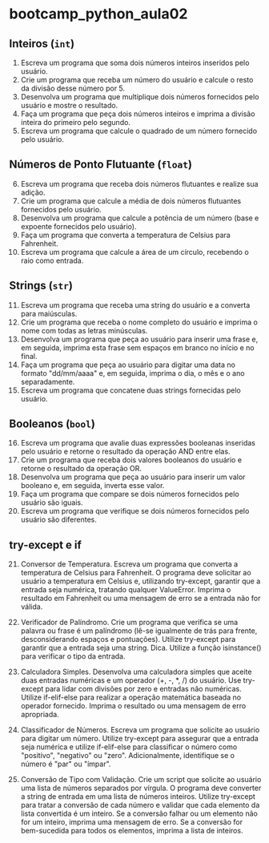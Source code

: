  # bootcamp_python_aula02

 ## Inteiros (`int`)

 1. Escreva um programa que soma dois números inteiros inseridos pelo usuário.
 2. Crie um programa que receba um número do usuário e calcule o resto da divisão desse número por 5.
 3. Desenvolva um programa que multiplique dois números fornecidos pelo usuário e mostre o resultado.
 4. Faça um programa que peça dois números inteiros e imprima a divisão inteira do primeiro pelo segundo.
 5. Escreva um programa que calcule o quadrado de um número fornecido pelo usuário.

 ## Números de Ponto Flutuante (`float`)

 6. Escreva um programa que receba dois números flutuantes e realize sua adição.
 7. Crie um programa que calcule a média de dois números flutuantes fornecidos pelo usuário.
 8. Desenvolva um programa que calcule a potência de um número (base e expoente fornecidos pelo usuário).
 9. Faça um programa que converta a temperatura de Celsius para Fahrenheit.
 10. Escreva um programa que calcule a área de um círculo, recebendo o raio como entrada.

 ## Strings (`str`)

 11. Escreva um programa que receba uma string do usuário e a converta para maiúsculas.
 12. Crie um programa que receba o nome completo do usuário e imprima o nome com todas as letras minúsculas.
 13. Desenvolva um programa que peça ao usuário para inserir uma frase e, em seguida, imprima esta frase sem espaços em branco no início e no final.
 14. Faça um programa que peça ao usuário para digitar uma data no formato "dd/mm/aaaa" e, em seguida, imprima o dia, o mês e o ano separadamente.
 15. Escreva um programa que concatene duas strings fornecidas pelo usuário.

 ## Booleanos (`bool`)

 16. Escreva um programa que avalie duas expressões booleanas inseridas pelo usuário e retorne o resultado da operação AND entre elas.
 17. Crie um programa que receba dois valores booleanos do usuário e retorne o resultado da operação OR.
 18. Desenvolva um programa que peça ao usuário para inserir um valor booleano e, em seguida, inverta esse valor.
 19. Faça um programa que compare se dois números fornecidos pelo usuário são iguais.
 20. Escreva um programa que verifique se dois números fornecidos pelo usuário são diferentes.

 ## try-except e if

 21. Conversor de Temperatura. Escreva um programa que converta a temperatura de Celsius para Fahrenheit. O programa deve solicitar ao usuário a temperatura em Celsius e, utilizando try-except, garantir que a entrada seja numérica, tratando qualquer ValueError. Imprima o resultado em Fahrenheit ou uma mensagem de erro se a entrada não for válida.

 22. Verificador de Palíndromo. Crie um programa que verifica se uma palavra ou frase é um palíndromo (lê-se igualmente de trás para frente, desconsiderando espaços e pontuações). Utilize try-except para garantir que a entrada seja uma string. Dica. Utilize a função isinstance() para verificar o tipo da entrada.

 23. Calculadora Simples. Desenvolva uma calculadora simples que aceite duas entradas numéricas e um operador (+, -, *, /) do usuário. Use try-except para lidar com divisões por zero e entradas não numéricas. Utilize if-elif-else para realizar a operação matemática baseada no operador fornecido. Imprima o resultado ou uma mensagem de erro apropriada.

 24. Classificador de Números. Escreva um programa que solicite ao usuário para digitar um número. Utilize try-except para assegurar que a entrada seja numérica e utilize if-elif-else para classificar o número como "positivo", "negativo" ou "zero". Adicionalmente, identifique se o número é "par" ou "ímpar".

 25. Conversão de Tipo com Validação. Crie um script que solicite ao usuário uma lista de números separados por vírgula. O programa deve converter a string de entrada em uma lista de números inteiros. Utilize try-except para tratar a conversão de cada número e validar que cada elemento da lista convertida é um inteiro. Se a conversão falhar ou um elemento não for um inteiro, imprima uma mensagem de erro. Se a conversão for bem-sucedida para todos os elementos, imprima a lista de inteiros.